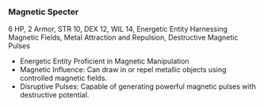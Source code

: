 ### Magnetic Specter
6 HP, 2 Armor, STR 10, DEX 12, WIL 14, Energetic Entity Harnessing Magnetic Fields, Metal Attraction and Repulsion, Destructive Magnetic Pulses
- Energetic Entity Proficient in Magnetic Manipulation
- Magnetic Influence: Can draw in or repel metallic objects using controlled magnetic fields.
- Disruptive Pulses: Capable of generating powerful magnetic pulses with destructive potential.

